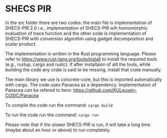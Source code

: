 # SHECS PIR
In the src folder there are two codes: the main file is implementation of SHECS-PIR 2.0 i.e., implementation of SHECS-PIR wih homomorphic evaluation of trace function and the other code is implementation of SHECS-PIR with conversion algorithm using gadget decomposition and scalar product.

The  implementation is written in the Rust programming language. Please refer to https://www.rust-lang.org/tools/install to install the required tools (e.g., rustup, cargo and rustc). If after installaion of alll the tools, while building the code any crate is said to be missing, install that crate manually. 

The main library we use is concrete-core, but this is imported automatically with cargo. The code uses Panacea as a dependency. Implementation of Panacea can be refered to here: https://github.com/KULeuven-COSIC/Panacea 

To compile the code run the command: ```cargo build```

To run the code run the command: ```cargo run```

Please note that if the slower SHECS-PIR is run, it will take a long time (maybe about an hour or above) to run completely. 
